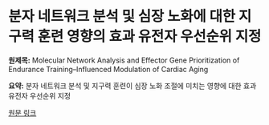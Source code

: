 # 분자 네트워크 분석 및 심장 노화에 대한 지구력 훈련 영향의 효과 유전자 우선순위 지정

**원제목:** Molecular Network Analysis and Effector Gene Prioritization of Endurance Training–Influenced Modulation of Cardiac Aging

**요약:** 분자 네트워크 분석 및 지구력 훈련이 심장 노화 조절에 미치는 영향에 대한 효과 유전자 우선순위 지정

[원문 링크](https://scholar.google.com/scholar_url?url=https://www.preprints.org/frontend/manuscript/29b183c00f5c24bd5091f9d7dfa2a5ac/download_pub&hl=ko&sa=X&d=10668959302093445002&ei=6ip1aN-UHa6l6rQPqMOL8Aw&scisig=AAZF9b8_7UjXsc5Im80u6m6cS3sI&oi=scholaralrt&hist=BNQUaiIAAAAJ:4393926343879867803:AAZF9b-nymL4ZNR6SET6mfwIDAS0&html=&pos=4&folt=kw-top)

